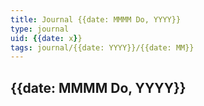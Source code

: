 ```yaml
---
title: Journal {{date: MMMM Do, YYYY}}
type: journal
uid: {{date: x}}
tags: journal/{{date: YYYY}}/{{date: MM}}
---
```

{{date: MMMM Do, YYYY}}
---
